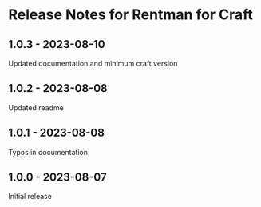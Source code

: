 # Release Notes for Rentman for Craft


## 1.0.3 - 2023-08-10
Updated documentation and minimum craft version

## 1.0.2 - 2023-08-08
Updated readme

## 1.0.1 - 2023-08-08
Typos in documentation

## 1.0.0 - 2023-08-07
Initial release
